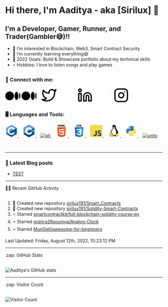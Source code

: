 # Hi there, I'm Aaditya - aka [Sirilux] 👋


## I'm a Developer, Gamer, Runner, and Trader(Gambler😅)!!

- 👀 I’m interested in Blockchain, Web3, Smart Contract Security
- 🌱 I’m currently learning everything😄
- 🥅 2022 Goals: Build & Showcase portfolio about my technical skills
- ⚡ Hobbies: I love to listen songs and play games

### 💬 Connect with me:

[![website](./img/medium-light.svg)](https://medium.com/@Sirilux#gh-light-mode-only)
[![website](./img/medium-dark.svg)](https://medium.com/@Sirilux#gh-dark-mode-only)
&nbsp;&nbsp;
[![website](./img/twitter-light.svg)](https://twitter.com/AadityaChandan1#gh-light-mode-only)
[![website](./img/twitter-dark.svg)](https://twitter.com/AadityaChandan1#gh-dark-mode-only)
&nbsp;&nbsp;
[![website](./img/linkedin-light.svg)](https://linkedin.com/in/sirilux#gh-light-mode-only)
[![website](./img/linkedin-dark.svg)](https://linkedin.com/in/sirilux#gh-dark-mode-only)
&nbsp;&nbsp;
[![website](./img/instagram-light.svg)](https://www.instagram.com/_i_am_not_aditya#gh-light-mode-only)
[![website](./img/instagram-dark.svg)](https://www.instagram.com/_i_am_not_aditya#gh-dark-mode-only)



<h3 align="left"> 🖥️ Languages and Tools:</h3>
 
<a href="https://www.cprogramming.com/" target="_blank" rel="noreferrer"> <img src="https://raw.githubusercontent.com/devicons/devicon/master/icons/c/c-original.svg" alt="c" width="40" height="40"/> </a> 
&nbsp;&nbsp;
<a href="https://www.w3schools.com/cpp/" target="_blank" rel="noreferrer"> <img src="https://raw.githubusercontent.com/devicons/devicon/master/icons/cplusplus/cplusplus-original.svg" alt="cplusplus" width="40" height="40"/> </a>
&nbsp;&nbsp;
<a href="https://git-scm.com/" target="_blank" rel="noreferrer"> <img src="https://www.vectorlogo.zone/logos/git-scm/git-scm-icon.svg" alt="git" width="40" height="40"/> </a>
&nbsp;&nbsp;
<a href="https://www.w3.org/html/" target="_blank" rel="noreferrer"> <img src="https://raw.githubusercontent.com/devicons/devicon/master/icons/html5/html5-original-wordmark.svg" alt="html5" width="40" height="40"/> </a>
&nbsp;&nbsp;
<a href="https://www.w3schools.com/css/" target="_blank" rel="noreferrer"> <img src="https://raw.githubusercontent.com/devicons/devicon/master/icons/css3/css3-original-wordmark.svg" alt="css3" width="40" height="40"/> </a> 
&nbsp;&nbsp;
<a href="https://developer.mozilla.org/en-US/docs/Web/JavaScript" target="_blank" rel="noreferrer"> <img src="https://raw.githubusercontent.com/devicons/devicon/master/icons/javascript/javascript-original.svg" alt="javascript" width="40" height="40"/> </a> 
&nbsp;&nbsp;
<a href="https://www.linux.org/" target="_blank" rel="noreferrer"> <img src="https://raw.githubusercontent.com/devicons/devicon/master/icons/linux/linux-original.svg" alt="linux" width="40" height="40"/> </a> 
&nbsp;&nbsp;
<a href="https://www.python.org" target="_blank" rel="noreferrer"> <img src="https://raw.githubusercontent.com/devicons/devicon/master/icons/python/python-original.svg" alt="python" width="40" height="40"/> </a> 
&nbsp;&nbsp;
<a href="https://unity.com/" target="_blank" rel="noreferrer"> <img src="https://www.vectorlogo.zone/logos/unity3d/unity3d-icon.svg" alt="unity" width="40" height="40"/> </a>
  
<br>

  
---
    
  
### 📕 Latest Blog posts
<!-- BLOG-POST-LIST:START -->
- [TEST](https://dev.to/sirilux/test-1hi8)
<!-- BLOG-POST-LIST:END -->


--- 
  
  
<summary>🤹‍♂️ Recent GitHub Activity</summary>

<br>
  
<!--RECENT_ACTIVITY:start-->
1. 📔 Created new repository [sirilux191/Smart_Contracts](https://github.com/sirilux191/Smart_Contracts)
2. 📔 Created new repository [sirilux191/Solidity-Smart-Contracts](https://github.com/sirilux191/Solidity-Smart-Contracts)
3. ⭐ Starred [smartcontractkit/full-blockchain-solidity-course-py](https://github.com/smartcontractkit/full-blockchain-solidity-course-py)
4. ⭐ Starred [mishra28soumya/Analog-Clock](https://github.com/mishra28soumya/Analog-Clock)
5. ⭐ Starred [MunGell/awesome-for-beginners](https://github.com/MunGell/awesome-for-beginners)
<!--RECENT_ACTIVITY:end-->

<!--RECENT_ACTIVITY:last_update-->
Last Updated: Friday, August 12th, 2022, 10:23:12 PM
<!--RECENT_ACTIVITY:last_update_end-->

  
---

  
<summary>:zap: GitHub Stats</summary>
  
<br>
  
![Aaditya's GitHub stats](https://github-readme-stats.vercel.app/api?username=sirilux191&theme=radical&show_icons=true)
  
  
--- 

  
<summary>:zap: Visitor Count</summary>
  
<br>
  
![Visitor Count](https://profile-counter.glitch.me/{Aadi191}/count.svg)
  
  
<!And its done>
